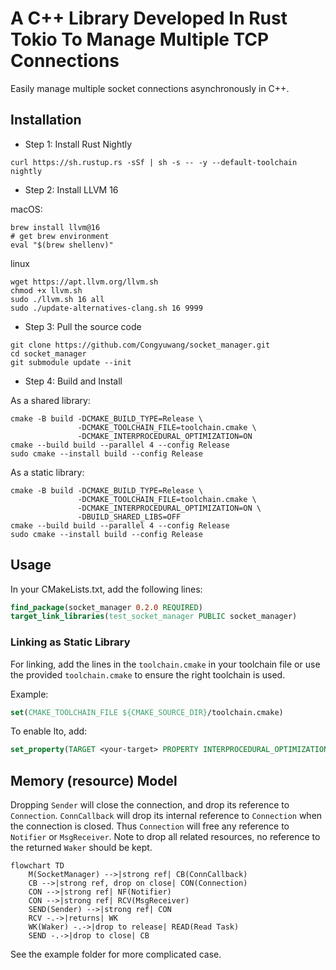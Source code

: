 # A C++ Library Developed In Rust Tokio To Manage Multiple TCP Connections

Easily manage multiple socket connections asynchronously in C++.

## Installation

- Step 1: Install Rust Nightly

```shell
curl https://sh.rustup.rs -sSf | sh -s -- -y --default-toolchain nightly
```

- Step 2: Install LLVM 16

macOS:
```shell
brew install llvm@16
# get brew environment
eval "$(brew shellenv)"
```

linux
```shell
wget https://apt.llvm.org/llvm.sh
chmod +x llvm.sh
sudo ./llvm.sh 16 all
sudo ./update-alternatives-clang.sh 16 9999
```

- Step 3: Pull the source code

```shell
git clone https://github.com/Congyuwang/socket_manager.git
cd socket_manager
git submodule update --init
```

- Step 4: Build and Install

As a shared library:

```shell
cmake -B build -DCMAKE_BUILD_TYPE=Release \
               -DCMAKE_TOOLCHAIN_FILE=toolchain.cmake \
               -DCMAKE_INTERPROCEDURAL_OPTIMIZATION=ON
cmake --build build --parallel 4 --config Release
sudo cmake --install build --config Release
```

As a static library:
```shell
cmake -B build -DCMAKE_BUILD_TYPE=Release \
               -DCMAKE_TOOLCHAIN_FILE=toolchain.cmake \
               -DCMAKE_INTERPROCEDURAL_OPTIMIZATION=ON \
               -DBUILD_SHARED_LIBS=OFF
cmake --build build --parallel 4 --config Release
sudo cmake --install build --config Release
```

## Usage

In your CMakeLists.txt, add the following lines:
```cmake
find_package(socket_manager 0.2.0 REQUIRED)
target_link_libraries(test_socket_manager PUBLIC socket_manager)
```

### Linking as Static Library
For linking, add the lines in the `toolchain.cmake` in your toolchain file
or use the provided `toolchain.cmake` to ensure the right toolchain is used.

Example:
```cmake
set(CMAKE_TOOLCHAIN_FILE ${CMAKE_SOURCE_DIR}/toolchain.cmake)
```

To enable lto, add:
```cmake
set_property(TARGET <your-target> PROPERTY INTERPROCEDURAL_OPTIMIZATION TRUE)
```

## Memory (resource) Model

Dropping `Sender` will close the connection, and drop its
reference to `Connection`.
`ConnCallback` will drop its internal reference to `Connection` when
the connection is closed.
Thus `Connection` will free any reference to `Notifier`
or `MsgReceiver`.
Note to drop all related resources, no reference to the
returned `Waker` should be kept.

```mermaid
flowchart TD
    M(SocketManager) -->|strong ref| CB(ConnCallback)
    CB -->|strong ref, drop on close| CON(Connection)
    CON -->|strong ref| NF(Notifier)
    CON -->|strong ref| RCV(MsgReceiver)
    SEND(Sender) -->|strong ref| CON
    RCV -.->|returns| WK
    WK(Waker) -.->|drop to release| READ(Read Task)
    SEND -.->|drop to close| CB
```

See the example folder for more complicated case.

